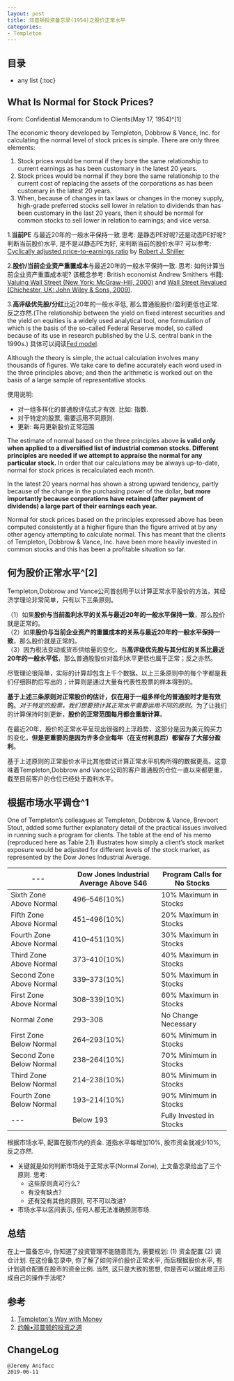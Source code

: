 ```yaml
---
layout: post
title: 邓普顿投资备忘录(1954)之股价正常水平
categories:
- Templeton
---
```


## 目录
* any list
{:toc}

## What Is Normal for Stock Prices?

From: Confidential Memorandum to Clients(May 17, 1954)^[1]

The economic theory developed by Templeton, Dobbrow & Vance, Inc. for calculating the normal level of stock prices is simple. There are only three elements:

1. Stock prices would be normal if they bore the same relationship to current earnings as has been customary in the latest 20 years.  
2. Stock prices would be normal if they bore the same relationship to the current cost of replacing the assets of the corporations as has been customary in the latest 20 years.  
3. When, because of changes in tax laws or changes in the money supply, high-grade preferred stocks sell lower in relation to dividends than has been customary in the last 20 years, then it should be normal for common stocks to sell lower in relation to earnings; and vice versa.

1.**当前PE** 与最近20年的一般水平保持一致.思考: 是静态PE好呢?还是动态PE好呢? 判断当前股价水平, 是不是以静态PE为好, 来判断当前的股价水平? 可以参考: [Cyclically adjusted price-to-earnings ratio](https://en.wikipedia.org/wiki/Cyclically_adjusted_price-to-earnings_ratio) by [Robert J. Shiller](http://www.econ.yale.edu/~shiller/)

2.**股价/当前企业资产重置成本**与最近20年的一般水平保持一致. 思考: 如何计算当前企业资产重置成本呢? 该概念参考: British economist Andrew Smithers 书籍: [Valuing Wall Street (New York: McGraw-Hill, 2000)](https://book.douban.com/subject/1695411/) and [Wall Street Revalued (Chichester, UK: John Wiley & Sons, 2009)](https://book.douban.com/subject/4054928/).

3.**高评级优先股/分红**比近20年的一般水平低, 那么普通股股价/盈利更低也正常. 反之亦然.(The relationship between the yield on fixed interest securities and the yield on equities is a widely used analytical tool, one formulation of which is the basis of the so-called Federal Reserve model, so called because of its use in research published by the U.S. central bank in the 1990s.) 具体可以阅读[Fed model](https://en.wikipedia.org/wiki/Fed_model).

Although the theory is simple, the actual calculation involves many thousands of figures. We take care to define accurately each word used in the three principles above; and then the arithmetic is worked out on the basis of a large sample of representative stocks.

使用说明: 

- 对一组多样化的普通股评估式才有效. 比如: 指数. 
- 对于特定的股票, 需要运用不同原则. 
- 更新: 每月更新股价正常范围

The estimate of normal based on the three principles above **is valid only when applied to a diversified list of industrial common stocks. Different principles are needed if we attempt to appraise the normal for any particular stock.** In order that our calculations may be always up-to-date, normal for stock prices is recalculated each month.

In the latest 20 years normal has shown a strong upward tendency, partly because of the change in the purchasing power of the dollar, **but more importantly because corporations have retained (after payment of dividends) a large part of their earnings each year.**

Normal for stock prices based on the principles expressed above has been computed consistently at a higher figure than the figure arrived at by any other agency attempting to calculate normal. This has meant that the clients of Templeton, Dobbrow & Vance, Inc. have been more heavily invested in common stocks and this has been a profitable situation so far.

## 何为股价正常水平^[2]

Templeton,Dobbrow and Vance公司首创用于以计算正常水平股价的方法，其经济学理论非常简单，只有以下三条原则。

（1）如果**股价与当前盈利水平的关系与最近20年的一般水平保持一致**，那么股价就是正常的。  
（2）如果**股价与当前企业资产的重置成本的关系与最近20年的一般水平保持一致**，那么股价就是正常的。   
（3）因为税法变动或货币供给量的变化，当**高评级优先股与其分红的关系比最近20年的一般水平低**，那么普通股股价对盈利水平更低也属于正常；反之亦然。

尽管理论很简单，实际的计算却包含上千个数据。以上三条原则中的每个字都是我们仔细斟酌后写出的；计算则是通过大量有代表性股票的样本得到的。

**基于上述三条原则对正常股价的估计，仅在用于一组多样化的普通股时才是有效的**。*对于特定的股票，我们想要预计其正常水平需要运用不同的原则*。为了让我们的计算保持时刻更新，**股价的正常范围每月都会重新计算**。

在最近20年，股价的正常水平呈现出很强的上浮趋势，这部分是因为美元购买力的变化，**但是更重要的是因为许多企业每年（在支付利息后）都留存了大部分盈利**。

基于上述原则的正常股价水平比其他尝试计算正常水平机构所得的数据更高。这意味着Templeton,Dobbrow and Vance公司的客户普通股的仓位一直以来都更重，截至目前客户的仓位已经处于盈利水平。

## 根据市场水平调仓^1

One of Templeton’s colleagues at Templeton, Dobbrow & Vance, Brevoort Stout, added some further explanatory detail of the practical issues involved in running such a program for clients. The table at the end of his memo (reproduced here as Table 2.1) illustrates how simply a client’s stock market exposure would be adjusted for different levels of the stock market, as represented by the Dow Jones Industrial Average. 

--- | Dow Jones Industrial Average Above 546 | Program Calls for No Stocks
---|---|---
Sixth Zone Above Normal  | 496–546(10%) | 10% Maximum in Stocks
Fifth Zone Above Normal  | 451–496(10%) | 20% Maximum in Stocks
Fourth Zone Above Normal | 410–451(10%) | 30% Maximum in Stocks
Third Zone Above Normal  | 373–410(10%) | 40% Maximum in Stocks
Second Zone Above Normal | 339–373(10%) | 50% Maximum in Stocks
First Zone Above Normal  | 308–339(10%) | 60% Maximum in Stocks
Normal Zone              | 293–308 | No Change Necessary
First Zone Below Normal  | 264–293(10%) | 60% Minimum in Stocks
Second Zone Below Normal | 238–264(10%) | 70% Minimum in Stocks
Third Zone Below Normal  | 214–238(10%) | 80% Minimum in Stocks
Fourth Zone Below Normal | 193–214(10%) | 90% Minimum in Stocks
---                      | Below 193 | Fully Invested in Stocks

根据市场水平, 配置在股市内的资金. 道指水平每增加10%, 股市资金就减少10%, 反之亦然. 

- 关键就是如何判断市场处于正常水平(Normal Zone), 上文备忘录给出了三个原则. 思考:
    - 这些原则真可行么?
    - 有没有缺点?
    - 还有没有其他的原则, 可不可以改进? 
- 市场水平以区间表示, 任何人都无法准确预测市场.

## 总结

在上一篇备忘中, 你知道了投资管理不能随意而为, 需要规划: (1) 资金配置 (2) 调仓计划. 在这份备忘录中, 你了解了如何评价股价正常水平, 而后根据股价水平, 有计划调仓配置在股市的资金比例. 当然, 这只是大致的思想, 你是否可以据此修正形成自己的操作手法呢?

## 参考

1. [Templeton's Way with Money](https://book.douban.com/subject/6915772/)
2. [约翰•邓普顿的投资之道](https://book.douban.com/subject/25723410/)

## ChangeLog

```
@Jeremy Anifacc
2019-06-11
```
